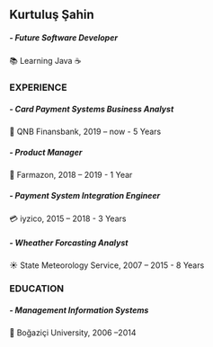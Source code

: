## Kurtuluş Şahin
  ##### - Future Software Developer
  📚 Learning Java ☕


### EXPERIENCE
  
  ##### - Card Payment Systems Business Analyst 
  🏦 QNB Finansbank, 2019 – now - 5 Years


  ##### - Product Manager 
  🛒 Farmazon, 2018 – 2019 - 1 Year


  ##### - Payment System Integration Engineer 
  💳 iyzico, 2015 – 2018 - 3 Years


  ##### - Wheather Forcasting Analyst 
  ☀️ State Meteorology Service, 2007 – 2015 - 8 Years


### EDUCATION	
  
  ##### - Management Information Systems 
  🏫 Boğaziçi University, 2006 –2014

  
